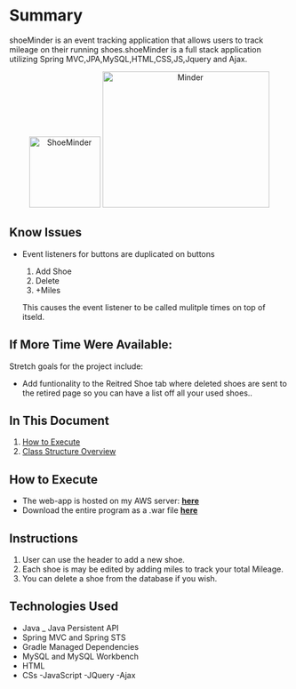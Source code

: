 
# Summary
shoeMinder is an event tracking application that allows users to track mileage on their running shoes.shoeMinder is a full stack application utilizing Spring MVC,JPA,MySQL,HTML,CSS,JS,Jquery and Ajax.



<p align="center">
<img src="./GitPic/shoeMinder.png.png" alt="ShoeMinder" style="width:128px;height:128px;">

<img src="WebContent/GitPic/shoeMinder.png" alt="Minder"  width="300px" height="245px">
</p>

## Know Issues
- Event listeners for buttons are duplicated on buttons 
  1. Add Shoe
  2. Delete
  3. +Miles
  
  This causes the event listener to be called mulitple times on top of itseld. 





## If More Time Were Available:
  Stretch goals for the project include:
  - Add funtionality to the Reitred Shoe tab where deleted shoes are sent to the retired page so you can have a list off all your used shoes..

## In This Document
1. [How to Execute](#how-to-execute)
2. [Class Structure Overview](#class-structure-overview)

## How to Execute
- The web-app is hosted on my AWS server: <a href="http://danrezo.com/" target="">**here**</a>
- Download the entire program as a .war file <a href="https://github.com/DanRezo/NotePad/blob/master/NotePadMVC.war">**here**</a>

## Instructions
1. User can use the header to add a new shoe.
2. Each shoe is may be edited by adding miles to track your total Mileage.
3. You can delete a shoe from the database if you wish.

## Technologies Used

- Java
_ Java Persistent API
- Spring MVC and Spring STS
- Gradle Managed Dependencies
- MySQL and MySQL Workbench
- HTML
- CSs
-JavaScript
-JQuery
-Ajax
